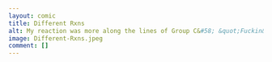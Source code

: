 ```yaml
---
layout: comic
title: Different Rxns
alt: My reaction was more along the lines of Group C&#58; &quot;Fuckin&#039; ow.&quot;
image: Different-Rxns.jpeg
comment: []
---
```

